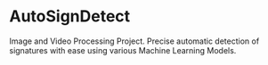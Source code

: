 # AutoSignDetect
Image and Video Processing Project. Precise automatic detection of signatures with ease using various Machine Learning Models.
